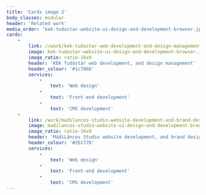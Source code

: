 ```yaml
---
title: 'Cards image 2'
body_classes: modular
header: 'Related work'
media_order: 'kek-tudastar-website-ui-design-and-development-browser.jpg,madilancos-studio-website-ui-design-and-development-browser.jpg'
cards:
    -
        link: //work/kek-tudastar-web-development-and-design-management
        image: kek-tudastar-website-ui-design-and-development-browser.jpg
        image_ratio: ratio-16x9
        header: 'KÉK Tudástár web development, and design management'
        header_colour: '#1c70b8'
        services:
            -
                text: 'Web design'
            -
                text: 'Front-end development'
            -
                text: 'CMS development'
    -
        link: /work/madilancos-studio-website-development-and-brand-design-management
        image: madilancos-studio-website-ui-design-and-development-browser.jpg
        image_ratio: ratio-16x9
        header: 'MádiLáncos Studio website development, and brand design management'
        header_colour: '#2b1778'
        services:
            -
                text: 'Web design'
            -
                text: 'Front-end development'
            -
                text: 'CMS development'
---
```


